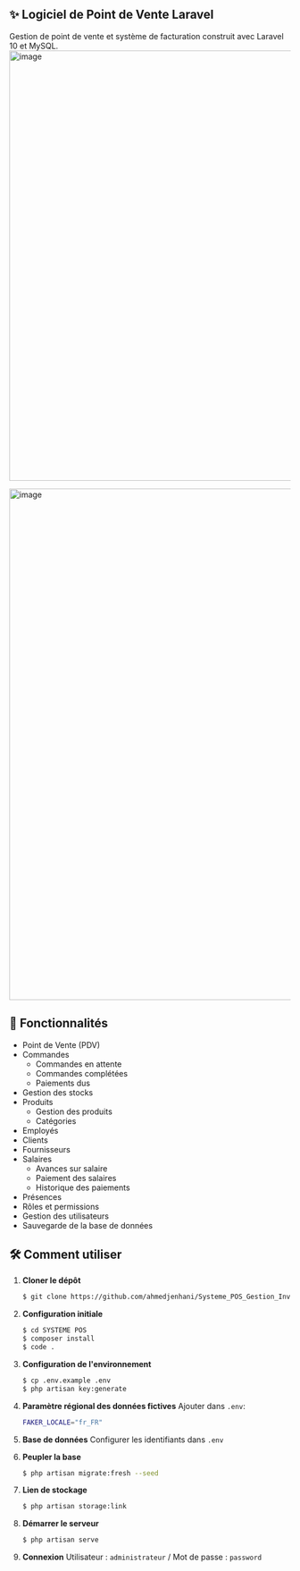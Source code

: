 ﻿## ✨ Logiciel de Point de Vente Laravel

Gestion de point de vente et système de facturation construit avec Laravel 10 et MySQL.
<img width="1176" height="770" alt="image" src="https://github.com/user-attachments/assets/49331031-b09d-460a-8a9f-98fcc4c77780" />

<img width="1919" height="915" alt="image" src="https://github.com/user-attachments/assets/0f36a6c3-4bd1-45bc-88ed-a77f6a6729ed" />




## 🚀 Fonctionnalités
- Point de Vente (PDV)
- Commandes
  - Commandes en attente
  - Commandes complétées
  - Paiements dus
- Gestion des stocks
- Produits
  - Gestion des produits
  - Catégories
- Employés
- Clients
- Fournisseurs
- Salaires
  - Avances sur salaire
  - Paiement des salaires
  - Historique des paiements
- Présences
- Rôles et permissions
- Gestion des utilisateurs
- Sauvegarde de la base de données

## 🛠️ Comment utiliser

1. **Cloner le dépôt**
    ```bash
    $ git clone https://github.com/ahmedjenhani/Systeme_POS_Gestion_Inventaires_Employ-es.git
    ```

2. **Configuration initiale**
    ```bash
    $ cd SYSTEME POS
    $ composer install
    $ code .
    ```

3. **Configuration de l'environnement**
    ```bash
    $ cp .env.example .env
    $ php artisan key:generate
    ```

4. **Paramètre régional des données fictives**
    Ajouter dans `.env`:
    ```bash
    FAKER_LOCALE="fr_FR"
    ```

5. **Base de données**
    Configurer les identifiants dans `.env`

6. **Peupler la base**
    ```bash
    $ php artisan migrate:fresh --seed
    ```

7. **Lien de stockage**
    ```bash
    $ php artisan storage:link
    ```

8. **Démarrer le serveur**
    ```bash
    $ php artisan serve
    ```

9. **Connexion**
    Utilisateur : `administrateur` / Mot de passe : `password`

